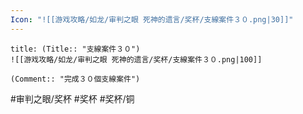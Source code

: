 ```yaml
---
Icon: "![[游戏攻略/如龙/审判之眼 死神的遗言/奖杯/支線案件３０.png|30]]"
---
```

```ad-common-bronze-trophy
title: (Title:: "支線案件３０")
![[游戏攻略/如龙/审判之眼 死神的遗言/奖杯/支線案件３０.png|100]]

(Comment:: "完成３０個支線案件")
```

#审判之眼/奖杯 #奖杯 #奖杯/铜
